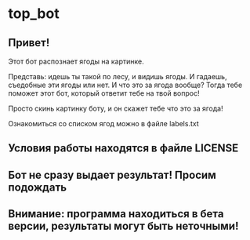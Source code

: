 # top_bot

## Привет!

Этот бот распознает ягоды на картинке.

Представь: идешь ты такой по лесу, и видишь ягоды. И гадаешь, съедобные эти ягоды или нет. И что это за ягода вообще? Тогда тебе поможет этот бот, который ответит тебе на твой вопрос!

Просто скинь картинку боту, и он скажет тебе что это за ягода!

Ознакомиться со списком ягод можно в файле labels.txt

## Условия работы находятся в файле LICENSE

## Бот не сразу выдает результат! Просим подождать

## Внимание: программа находиться в бета версии, результаты могут быть неточными!

